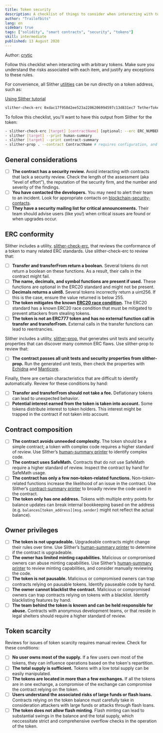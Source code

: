 ```yaml
---
title: Token security
description: A checklist of things to consider when interacting with tokens
author: "Trailofbits"
lang: en
sidebar: true
tags: ["solidity", "smart contracts", "security", "tokens"]
skill: intermediate
published: 13 August 2020
---
```


Author: [crytic](https://github.com/crytic/building-secure-contracts/blob/master/development-guidelines/guidelines.md)

Follow this checklist when interacting with arbitrary tokens. Make sure you understand the risks associated with each item, and justify any exceptions to these rules.

For convenience, all Slither [utilities](https://github.com/crytic/slither#tools) can be run directly on a token address, such as:

[Using Slither tutorial](/en/developers/tutorials/testing-products/slither/)

```bash
slither-check-erc 0xdac17f958d2ee523a2206206994597c13d831ec7 TetherToken
```

To follow this checklist, you'll want to have this output from Slither for the token:

```bash
- slither-check-erc [target] [contractName] [optional: --erc ERC_NUMBER]
- slither [target] --print human-summary
- slither [target] --print contract-summary
- slither-prop . --contract ContractName # requires configuration, and use of Echidna and Manticore
```

## General considerations

- [ ] **The contract has a security review.** Avoid interacting with contracts that lack a security review. Check the length of the assessment (aka “level of effort”), the reputation of the security firm, and the number and severity of the findings.
- [ ] **You have contacted the developers.** You may need to alert their team to an incident. Look for appropriate contacts on [blockchain-security-contacts](https://github.com/crytic/blockchain-security-contacts).
- [ ] **They have a security mailing list for critical announcements.** Their team should advise users (like you!) when critical issues are found or when upgrades occur.

## ERC conformity

Slither includes a utility, [slither-check-erc](https://github.com/crytic/slither/wiki/ERC-Conformance), that reviews the conformance of a token to many related ERC standards. Use slither-check-erc to review that:

- [ ] **Transfer and transferFrom return a boolean.** Several tokens do not return a boolean on these functions. As a result, their calls in the contract might fail.
- [ ] **The name, decimals, and symbol functions are present if used.** These functions are optional in the ERC20 standard and might not be present.
- [ ] **Decimals returns a uint8.** Several tokens incorrectly return a uint256. If this is the case, ensure the value returned is below 255.
- [ ] **The token mitigates the known [ERC20 race condition](https://github.com/ethereum/EIPs/issues/20#issuecomment-263524729).** The ERC20 standard has a known ERC20 race condition that must be mitigated to prevent attackers from stealing tokens.
- [ ] **The token is not an ERC777 token and has no external function call in transfer and transferFrom.** External calls in the transfer functions can lead to reentrancies.

Slither includes a utility, [slither-prop](https://github.com/crytic/slither/wiki/Property-generation), that generates unit tests and security properties that can discover many common ERC flaws. Use slither-prop to review that:

- [ ] **The contract passes all unit tests and security properties from slither-prop.** Run the generated unit tests, then check the properties with [Echidna](https://github.com/crytic/echidna) and [Manticore](https://manticore.readthedocs.io/en/latest/verifier.html).

Finally, there are certain characteristics that are difficult to identify automatically. Review for these conditions by hand:

- [ ] **Transfer and transferFrom should not take a fee.** Deflationary tokens can lead to unexpected behavior.
- [ ] **Potential interest earned from the token is taken into account.** Some tokens distribute interest to token holders. This interest might be trapped in the contract if not taken into account.

## Contract composition

- [ ] **The contract avoids unneeded complexity.** The token should be a simple contract; a token with complex code requires a higher standard of review. Use Slither’s [human-summary printer](https://github.com/crytic/slither/wiki/Printer-documentation#human-summary) to identify complex code.
- [ ] **The contract uses SafeMath.** Contracts that do not use SafeMath require a higher standard of review. Inspect the contract by hand for SafeMath usage.
- [ ] **The contract has only a few non–token-related functions.** Non–token-related functions increase the likelihood of an issue in the contract. Use Slither’s [contract-summary printer](https://github.com/crytic/slither/wiki/Printer-documentation#contract-summary) to broadly review the code used in the contract.
- [ ] **The token only has one address.** Tokens with multiple entry points for balance updates can break internal bookkeeping based on the address (e.g. `balances[token_address][msg.sender]` might not reflect the actual balance).

## Owner privileges

- [ ] **The token is not upgradeable.** Upgradeable contracts might change their rules over time. Use Slither’s [human-summary printer](https://github.com/crytic/slither/wiki/Printer-documentation#contract-summary) to determine if the contract is upgradeable.
- [ ] **The owner has limited minting capabilities.** Malicious or compromised owners can abuse minting capabilities. Use Slither’s [human-summary printer](https://github.com/crytic/slither/wiki/Printer-documentation#contract-summary) to review minting capabilities, and consider manually reviewing the code.
- [ ] **The token is not pausable.** Malicious or compromised owners can trap contracts relying on pausable tokens. Identify pauseable code by hand.
- [ ] **The owner cannot blacklist the contract.** Malicious or compromised owners can trap contracts relying on tokens with a blacklist. Identify blacklisting features by hand.
- [ ] **The team behind the token is known and can be held responsible for abuse.** Contracts with anonymous development teams, or that reside in legal shelters should require a higher standard of review.

## Token scarcity

Reviews for issues of token scarcity requires manual review. Check for these conditions:

- [ ] **No user owns most of the supply.** If a few users own most of the tokens, they can influence operations based on the token's repartition.
- [ ] **The total supply is sufficient.** Tokens with a low total supply can be easily manipulated.
- [ ] **The tokens are located in more than a few exchanges.** If all the tokens are in one exchange, a compromise of the exchange can compromise the contract relying on the token.
- [ ] **Users understand the associated risks of large funds or flash loans.** Contracts relying on the token balance must carefully take in consideration attackers with large funds or attacks through flash loans.
- [ ] **The token does not allow flash minting**. Flash minting can lead to substantial swings in the balance and the total supply, which neccessitate strict and comprehensive overflow checks in the operation of the token.
